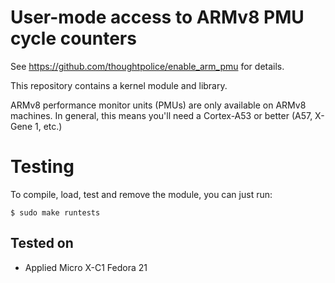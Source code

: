 # User-mode access to ARMv8 PMU cycle counters

See <https://github.com/thoughtpolice/enable_arm_pmu> for details.

This repository contains a kernel module and library.

ARMv8 performance monitor units (PMUs) are only available on ARMv8 machines. In
general, this means you'll need a Cortex-A53 or better (A57, X-Gene 1, etc.)

# Testing

To compile, load, test and remove the module, you can just run:

```
$ sudo make runtests
```

## Tested on

  * Applied Micro X-C1
        Fedora 21

